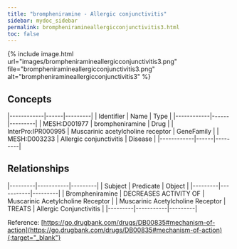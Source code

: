 ```yaml
---
title: "brompheniramine - Allergic conjunctivitis"
sidebar: mydoc_sidebar
permalink: brompheniramineallergicconjunctivitis3.html
toc: false 
---
```


{% include image.html url="images/brompheniramineallergicconjunctivitis3.png" file="brompheniramineallergicconjunctivitis3.png" alt="brompheniramineallergicconjunctivitis3" %}

## Concepts

|------------|------|---------|
| Identifier | Name | Type    |
|------------|------|---------|
| MESH:D001977 | brompheniramine | Drug |
| InterPro:IPR000995 | Muscarinic acetylcholine receptor | GeneFamily |
| MESH:D003233 | Allergic conjunctivitis | Disease |
|------------|------|---------|

## Relationships

|---------|-----------|---------|
| Subject | Predicate | Object  |
|---------|-----------|---------|
| Brompheniramine | DECREASES ACTIVITY OF | Muscarinic Acetylcholine Receptor |
| Muscarinic Acetylcholine Receptor | TREATS | Allergic Conjunctivitis |
|---------|-----------|---------|

Reference: [https://go.drugbank.com/drugs/DB00835#mechanism-of-action](https://go.drugbank.com/drugs/DB00835#mechanism-of-action){:target="_blank"}